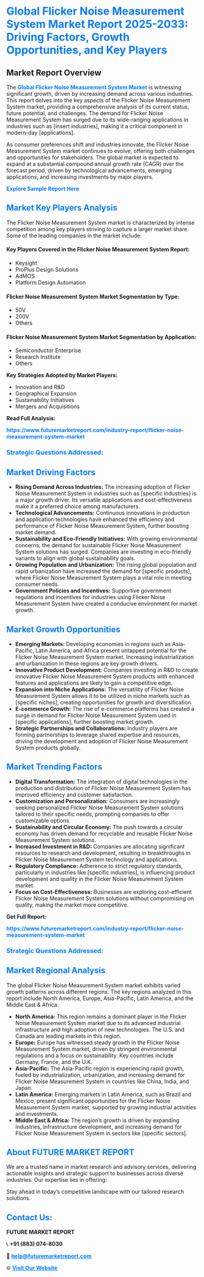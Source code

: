 <h1 style="color: #007BFF;">Global Flicker Noise Measurement System Market Report 2025-2033: Driving Factors, Growth Opportunities, and Key Players</h1>

<section id="overview">
<h2>Market Report Overview</h2>
<p>The <a href="https://www.futuremarketreport.com/industry-report/flicker-noise-measurement-system-market" style="color: #007BFF; text-decoration: none;"><strong>Global Flicker Noise Measurement System Market</strong></a> is witnessing significant growth, driven by increasing demand across various industries. This report delves into the key aspects of the Flicker Noise Measurement System market, providing a comprehensive analysis of its current status, future potential, and challenges. The demand for Flicker Noise Measurement System has surged due to its wide-ranging applications in industries such as [insert industries], making it a critical component in modern-day [applications].</p>
<p>As consumer preferences shift and industries innovate, the Flicker Noise Measurement System market continues to evolve, offering both challenges and opportunities for stakeholders. The global market is expected to expand at a substantial compound annual growth rate (CAGR) over the forecast period, driven by technological advancements, emerging applications, and increasing investments by major players.</p>
</section>

<section id="overview">
<p><a href="https://www.futuremarketreport.com/request-sample/reportId=26492" style="color: #007BFF; text-decoration: none;"><strong>Explore Sample Report Here</strong></a></p>
</section>

<section id="key-players">
<h2 style="color: #007BFF;">Market Key Players Analysis</h2>
<p>The Flicker Noise Measurement System market is characterized by intense competition among key players striving to capture a larger market share. Some of the leading companies in the market include:</p>
<h4>Key Players Covered in the Flicker Noise Measurement System Report:</h4>
<ul><li>Keysight</li><li>ProPlus Design Solutions</li><li>AdMOS</li><li>Platform Design Automation</li></ul>
<h4>Flicker Noise Measurement System Market Segmentation by Type:</h4>
<ul><li>50V</li><li>200V</li><li>Others</li></ul>

<h4>Flicker Noise Measurement System Market Segmentation by Application:</h4>
<ul><li>Semiconductor Enterprise</li><li>Research Institute</li><li>Others</li></ul>
<p><strong>Key Strategies Adopted by Market Players:</strong></p>
<ul>
<li>Innovation and R&D</li>
<li>Geographical Expansion</li>
<li>Sustainability Initiatives</li>
<li>Mergers and Acquisitions</li>
</ul>
</section>

<section>
<p><strong>Read Full Analysis: </strong></p><a href="https://www.futuremarketreport.com/industry-report/flicker-noise-measurement-system-market" style="color: #007BFF; text-decoration: none;"><strong>https://www.futuremarketreport.com/industry-report/flicker-noise-measurement-system-market</strong></a>
<h3 style="color: #007BFF;">Strategic Questions Addressed:</h3>
</section>

<section id="driving-factors">
<h2 style="color: #007BFF;">Market Driving Factors</h2>
<ul>
<li><strong>Rising Demand Across Industries:</strong> The increasing adoption of Flicker Noise Measurement System in industries such as [specific industries] is a major growth driver. Its versatile applications and cost-effectiveness make it a preferred choice among manufacturers.</li>
<li><strong>Technological Advancements:</strong> Continuous innovations in production and application technologies have enhanced the efficiency and performance of Flicker Noise Measurement System, further boosting market demand.</li>
<li><strong>Sustainability and Eco-Friendly Initiatives:</strong> With growing environmental concerns, the demand for sustainable Flicker Noise Measurement System solutions has surged. Companies are investing in eco-friendly variants to align with global sustainability goals.</li>
<li><strong>Growing Population and Urbanization:</strong> The rising global population and rapid urbanization have increased the demand for [specific products], where Flicker Noise Measurement System plays a vital role in meeting consumer needs.</li>
<li><strong>Government Policies and Incentives:</strong> Supportive government regulations and incentives for industries using Flicker Noise Measurement System have created a conducive environment for market growth.</li>
</ul>
</section>

<section id="growth-opportunities">
<h2 style="color: #007BFF;">Market Growth Opportunities</h2>
<ul>
<li><strong>Emerging Markets:</strong> Developing economies in regions such as Asia-Pacific, Latin America, and Africa present untapped potential for the Flicker Noise Measurement System market. Increasing industrialization and urbanization in these regions are key growth drivers.</li>
<li><strong>Innovative Product Development:</strong> Companies investing in R&D to create innovative Flicker Noise Measurement System products with enhanced features and applications are likely to gain a competitive edge.</li>
<li><strong>Expansion into Niche Applications:</strong> The versatility of Flicker Noise Measurement System allows it to be utilized in niche markets such as [specific niches], creating opportunities for growth and diversification.</li>
<li><strong>E-commerce Growth:</strong> The rise of e-commerce platforms has created a surge in demand for Flicker Noise Measurement System used in [specific applications], further boosting market growth.</li>
<li><strong>Strategic Partnerships and Collaborations:</strong> Industry players are forming partnerships to leverage shared expertise and resources, driving the development and adoption of Flicker Noise Measurement System products globally.</li>
</ul>
</section>

<section id="trending-factors">
<h2 style="color: #007BFF;">Market Trending Factors</h2>
<ul>
<li><strong>Digital Transformation:</strong> The integration of digital technologies in the production and distribution of Flicker Noise Measurement System has improved efficiency and customer satisfaction.</li>
<li><strong>Customization and Personalization:</strong> Consumers are increasingly seeking personalized Flicker Noise Measurement System solutions tailored to their specific needs, prompting companies to offer customizable options.</li>
<li><strong>Sustainability and Circular Economy:</strong> The push towards a circular economy has driven demand for recyclable and reusable Flicker Noise Measurement System solutions.</li>
<li><strong>Increased Investment in R&D:</strong> Companies are allocating significant resources to research and development, resulting in breakthroughs in Flicker Noise Measurement System technology and applications.</li>
<li><strong>Regulatory Compliance:</strong> Adherence to strict regulatory standards, particularly in industries like [specific industries], is influencing product development and quality in the Flicker Noise Measurement System market.</li>
<li><strong>Focus on Cost-Effectiveness:</strong> Businesses are exploring cost-efficient Flicker Noise Measurement System solutions without compromising on quality, making the market more competitive.</li>
</ul>
</section>

<section>
<p><strong>Get Full Report: </strong></p><a href="https://www.futuremarketreport.com/industry-report/flicker-noise-measurement-system-market" style="color: #007BFF; text-decoration: none;"><strong>https://www.futuremarketreport.com/industry-report/flicker-noise-measurement-system-market</strong></a>
<h3 style="color: #007BFF;">Strategic Questions Addressed:</h3>
</section>


<section id="regional-analysis">
<h2 style="color: #007BFF;">Market Regional Analysis</h2>
<p>The global Flicker Noise Measurement System market exhibits varied growth patterns across different regions. The key regions analyzed in this report include North America, Europe, Asia-Pacific, Latin America, and the Middle East & Africa:</p>
<ul>
<li><strong>North America:</strong> This region remains a dominant player in the Flicker Noise Measurement System market due to its advanced industrial infrastructure and high adoption of new technologies. The U.S. and Canada are leading markets in this region.</li>
<li><strong>Europe:</strong> Europe has witnessed steady growth in the Flicker Noise Measurement System market, driven by stringent environmental regulations and a focus on sustainability. Key countries include Germany, France, and the U.K.</li>
<li><strong>Asia-Pacific:</strong> The Asia-Pacific region is experiencing rapid growth, fueled by industrialization, urbanization, and increasing demand for Flicker Noise Measurement System in countries like China, India, and Japan.</li>
<li><strong>Latin America:</strong> Emerging markets in Latin America, such as Brazil and Mexico, present significant opportunities for the Flicker Noise Measurement System market, supported by growing industrial activities and investments.</li>
<li><strong>Middle East & Africa:</strong> The region’s growth is driven by expanding industries, infrastructure development, and increasing demand for Flicker Noise Measurement System in sectors like [specific sectors].</li>
</ul>
</section>

<footer>
<h2 style="color: #007BFF;">About FUTURE MARKET REPORT</h2>
<p>We are a trusted name in market research and advisory services, delivering actionable insights and strategic support to businesses across diverse industries. Our expertise lies in offering:</p>

<p>Stay ahead in today’s competitive landscape with our tailored research solutions.</p>

<h2 style="color: #007BFF;">Contact Us:</h2>
<p><strong>FUTURE MARKET REPORT</strong></p>
<p>📞 <strong>+91 (883) 074-8030</strong></p>
<p>📧 <strong><a href="mailto:help@futuremarketreport.com" style="color: #007BFF;">help@futuremarketreport.com</a></strong></p>
<p>🌐 <strong><a href="https://www.futuremarketreport.com/" style="color: #007BFF;">Visit Our Website</a></strong></p>
</footer>